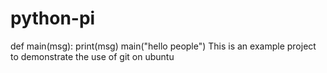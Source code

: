 # python-pi
def main(msg):
    print(msg)
main("hello people")
This is an example project to demonstrate the use of git on ubuntu